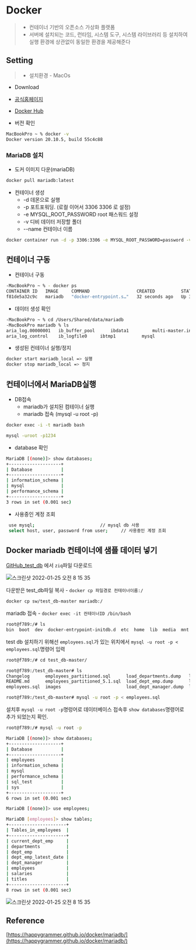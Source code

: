 # Docker

> * 컨테이너 기반의 오픈소스 가상화 플랫폼
> * 서버에 설치되는 코드, 런타임, 시스템 도구, 시스템 라이브러리 등 설치하여 실행 환경에 상관없이 동일한 환경을 제공해준다

## Setting

> * 설치환경 - MacOs

*  Download
  * [공식홈페이지](https://www.docker.com/get-started)
  * [Docker Hub](https://hub.docker.com/editions/community/docker-ce-desktop-mac)

*  버전 확인

```bash
MacBookPro ~ % docker -v
Docker version 20.10.5, build 55c4c88
```

### MariaDB 설치

* 도커 이미지 다운(mariaDB)

```bash
docker pull mariadb:latest
```

* 컨테이너 생성
  * -d 데몬으로 실행 
  * -p 포트포워딩. (로컬 이어서 3306 3306 로 설정)
  * -e MYSQL_ROOT_PASSWORD root 패스워드 설정
  * -v 디비 데이터 저장할 폴더
  * --name 컨테이너 이름

```bash
docker container run -d -p 3306:3306 -e MYSQL_ROOT_PASSWORD=password -v /Users/Shared/data/mariadb:/var/lib/mysql --name mariadb_local mariadb
```

## 컨테이너 구동

* 컨테이너 구동

```bash
-MacBookPro ~ % - docker ps
CONTAINER ID   IMAGE     COMMAND                  CREATED          STATUS          PORTS                    NAMES
f81de5a32c9c   mariadb   "docker-entrypoint.s…"   32 seconds ago   Up 31 seconds   0.0.0.0:3306->3306/tcp   mariadb_local
```

* 데이터 생성 확인

```bash
-MacBookPro ~ % cd /Users/Shared/data/mariadb 
-MacBookPro mariadb % ls
aria_log.00000001	ib_buffer_pool		ibdata1			multi-master.info	performance_schema
aria_log_control	ib_logfile0		ibtmp1			mysql

```

* 생성된 컨테이너 실행/정지

```bash
docker start mariadb_local => 실행
docker stop mariadb_local => 정지
```



## 컨테이너에서 MariaDB실행

* DB접속
  * mariadb가 설치된 컴테이너 실행
  * mariadb 접속 (mysql -u root -p)

```bash
docker exec -i -t mariadb bash 

mysql -uroot -p1234
```

* database 확인

```bash
MariaDB [(none)]> show databases;
+--------------------+
| Database           |
+--------------------+
| information_schema |
| mysql              |
| performance_schema |
+--------------------+
3 rows in set (0.001 sec)
```

* 사용중인 계정 조회

```bash
 use mysql;						    // mysql db 사용		
 select host, user, password from user;	    // 사용중인 계정 조회
```



## Docker mariadb 컨테이너에 샘플 데이터 넣기

[GitHub_test_db](https://github.com/datacharmer/test_db) 에서 `ziq`파일 다운로드

![스크린샷 2022-01-25 오전 8 15 35](https://user-images.githubusercontent.com/58923731/150880924-1ed26a92-966a-465d-997d-881c7b76cbe0.png)

다운받은 test_db파일 복사 - `docker cp 파일경로 컨테이너이름:/`

```bash
docker cp sw/test_db-master mariadb:/
```

mariadb 접속 - `docker exec -it 컨테이너ID /bin/bash`

```bash
root@f789:/# ls
bin  boot  dev  docker-entrypoint-initdb.d  etc  home  lib  media  mnt  opt  proc  root  run  sbin  srv  sys  test_db-master  tmp  usr  var
```

test db 설치하기 위해선 `employees.sql`가 있는 위치에서 `mysql -u root -p < employees.sql`명령어 입력

```bash
root@f789:/# cd test_db-master/

root@f789:/test_db-master# ls
Changelog      employees_partitioned.sql      load_departments.dump   load_employees.dump  load_salaries3.dump  sakila            test_employees_md5.sql
README.md      employees_partitioned_5.1.sql  load_dept_emp.dump      load_salaries1.dump  load_titles.dump     show_elapsed.sql  test_employees_sha.sql
employees.sql  images                         load_dept_manager.dump  load_salaries2.dump  objects.sql          sql_test.sh       test_versions.sh

root@f789:/test_db-master# mysql -u root -p < employees.sql
```

설치후 `mysql -u root -p`명렁어로 데이터베이스 접속후 `show databases`명령어로 추가 되었는지 확인.

```bash
root@f789:/# mysql -u root -p

MariaDB [(none)]> show databases;
+--------------------+
| Database           |
+--------------------+
| employees          |
| information_schema |
| mysql              |
| performance_schema |
| sql_test           |
| sys                |
+--------------------+
6 rows in set (0.001 sec)

MariaDB [(none)]> use employees;

MariaDB [employees]> show tables;
+----------------------+
| Tables_in_employees  |
+----------------------+
| current_dept_emp     |
| departments          |
| dept_emp             |
| dept_emp_latest_date |
| dept_manager         |
| employees            |
| salaries             |
| titles               |
+----------------------+
8 rows in set (0.001 sec)
```



![스크린샷 2022-01-25 오전 8 15 35](https://user-images.githubusercontent.com/58923731/150880924-1ed26a92-966a-465d-997d-881c7b76cbe0.png)





## Reference

[https://happygrammer.github.io/docker/mariadb/](https://happygrammer.github.io/docker/mariadb/)